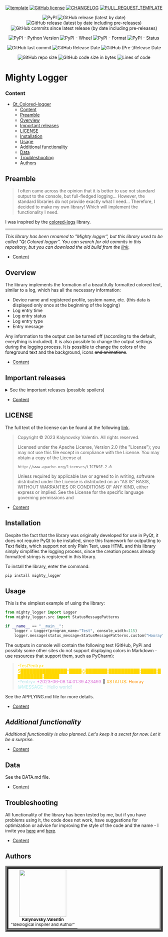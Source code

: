 <div align="center">

[![template](https://img.shields.io/badge/Repository-template-darkred?style=for-the-badge)](https://github.com/Nakama3942/template_rep)
[![GitHub license](https://img.shields.io/github/license/Nakama3942/mighty_logger?color=gold&style=for-the-badge)](https://github.com/Nakama3942/mighty_logger/blob/master/LICENSE)
[![CHANGELOG](https://img.shields.io/badge/here-CHANGELOG-yellow?style=for-the-badge)](https://github.com/Nakama3942/mighty_logger/blob/master/CHANGELOG.md)
[![PULL_REQUEST_TEMPLATE](https://img.shields.io/badge/here-PULL_REQUEST_TEMPLATE-orange?style=for-the-badge)](https://github.com/Nakama3942/mighty_logger/blob/master/.github/PULL_REQUEST_TEMPLATE.md)

![PyPI](https://img.shields.io/pypi/v/mighty-logger?color=yellow&logo=pypi&logoColor=white&style=for-the-badge)
![GitHub release (latest by date)](https://img.shields.io/github/v/release/Nakama3942/mighty_logger?label=latest%20release&logo=github&style=for-the-badge)
![GitHub release (latest by date including pre-releases)](https://img.shields.io/github/v/release/Nakama3942/mighty_logger?color=orange&include_prereleases&label=latest%20pre-release&logo=github&style=for-the-badge)
![GitHub commits since latest release (by date including pre-releases)](https://img.shields.io/github/commits-since/Nakama3942/mighty_logger/v0.5.0?include_prereleases&style=for-the-badge)

![PyPI - Python Version](https://img.shields.io/pypi/pyversions/mighty-logger?style=for-the-badge)
![PyPI - Wheel](https://img.shields.io/pypi/wheel/mighty-logger?style=for-the-badge)
![PyPI - Format](https://img.shields.io/pypi/format/mighty-logger?label=PyPI%20format&style=for-the-badge)
![PyPI - Status](https://img.shields.io/pypi/status/mighty-logger?label=PyPI%20status&style=for-the-badge)

![GitHub last commit](https://img.shields.io/github/last-commit/Nakama3942/mighty_logger?style=for-the-badge)
![GitHub Release Date](https://img.shields.io/github/release-date/Nakama3942/mighty_logger?style=for-the-badge)
![GitHub (Pre-)Release Date](https://img.shields.io/github/release-date-pre/Nakama3942/mighty_logger?label=%28pre-%29release%20date&style=for-the-badge)

![GitHub repo size](https://img.shields.io/github/repo-size/Nakama3942/mighty_logger?color=darkgreen&style=for-the-badge)
![GitHub code size in bytes](https://img.shields.io/github/languages/code-size/Nakama3942/mighty_logger?color=darkgreen&style=for-the-badge)
![Lines of code](https://img.shields.io/tokei/lines/github/Nakama3942/mighty_logger?style=for-the-badge)

</div>

# Mighty Logger

### Content

- [Qt_Сolored-logger](#mighty-logger)
  - [Content](#content)
  - [Preamble](#preamble)
  - [Overview](#overview)
  - [Important releases](#important-releases)
  - [LICENSE](#license)
  - [Installation](#installation)
  - [Usage](#usage)
  - [Additional functionality](#additional-functionality)
  - [Data](#data)
  - [Troubleshooting](#troubleshooting)
  - [Authors](#authors)

## Preamble

<!--
This library it was renamed to "Mighty logger" but before this library named is "Qt Colored logger". Old commits may search in this repository, but download old build may on next link: https://pypi.org/project/qt-colored-logger/ .
-->

> I often came across the opinion that it is better to use not standard output to the console, but full-fledged logging... However, the standard libraries do not provide exactly what I need... Therefore, I decided to make my own library! Which will implement the functionality I need.

I was inspired by the [colored-logs](https://pypi.org/project/colored-logs/) library.

---

*This library has been renamed to "Mighty logger", but this library used to be called "Qt Colored logger". You can search for old commits in this repository, but you can download the old build from the [link](https://pypi.org/project/qt-colored-logger/).*

- [Content](#content)

## Overview

The library implements the formation of a beautifully formatted colored text, similar to a log, which has all the necessary information:

- Device name and registered profile, system name, etc. (this data is displayed only once at the beginning of the logging)
- Log entry time
- Log entry status
- Log entry type
- Entry message

Any information to the output can be turned off (according to the default, everything is included). It is also possible to change the output settings during the logging process. It is possible to change the colors of the foreground text and the background, icons ~~and animations~~.

- [Content](#content)

## Important releases

<details><summary>See the important releases (possible spoilers)</summary>

- [x] v0.1.0 - First official release (complete basic HTML logger)
- [x] v0.2.0 - Structural update (added basic console logger with HTML base)
- [x] v0.3.0 - Background update (added background for log entries)
- [x] v0.4.0 - Buffer update (added text buffer)
- [x] v0.5.0 - Unifying update (console and HTML are combined into one class)
- [x] v0.5.1 - Hints update (added status message templates and hint symbols (icons) near log entries status)
- [ ] v0.6.0 - Progress update (added start of some log entries in threads (process))
- [ ] v0.6.1 - Animation update (added animations in processes)
- [ ] v0.7.0 - "Buffer improvement" update (added buffer clearing and loading)
- [ ] v0.7.1 - Conversion update (added conversion from Console type to HTML and vice versa)
- [ ] v0.7.2 - Search update (added search by log entry types)
- [ ] v0.7.3 - Extension update (made wheel format and instruction of toml)
- [ ] v1.0.0 - Completion of logger development (logger development completed)
- [ ] v1.1.0 - Font update (added a class that formats text outside the logger)

</details>

- [Content](#content)

## LICENSE

The full text of the license can be found at the following [link](https://github.com/Nakama3942/mighty_logger/blob/master/LICENSE).

> Copyright © 2023 Kalynovsky Valentin. All rights reserved.
> 
> Licensed under the Apache License, Version 2.0 (the "License");
> you may not use this file except in compliance with the License.
> You may obtain a copy of the License at
> 
>     http://www.apache.org/licenses/LICENSE-2.0
> 
> Unless required by applicable law or agreed to in writing, software
> distributed under the License is distributed on an "AS IS" BASIS,
> WITHOUT WARRANTIES OR CONDITIONS OF ANY KIND, either express or implied.
> See the License for the specific language governing permissions and

- [Content](#content)

## Installation

Despite the fact that the library was originally developed for use in PyQt, it does not require PyQt to be installed, since this framework for outputting to Text fields, which support not only Plain Text, uses HTML and this library simply simplifies the logging process, since the creation process already formatted strings is registered in this library.

To install the library, enter the command:

```sh
pip install mighty_logger
```

## Usage

This is the simplest example of using the library:

```python
from mighty_logger import Logger
from mighty_logger.src import StatusMessagePatterns

if __name__ == "__main__":
    logger = Logger(program_name="Test", console_width=115)
    logger.message(status_message=StatusMessagePatterns.custom("Hooray"), message_text="Hello world!")
```

The outputs in console will contain the following text (GitHub, PyPi and possibly some other sites do not support displaying colors in Markdown - use resources that support them, such as PyCharm):

> <span style='background-color: #;'><span style='color: #ffd700;'>-Test?entry> $███████████████^████@███████:██████████:█████:█████████:█████</span></span><br>
> <span style='background-color: #;'><span style='color: #b0e0e6;'>-?entry> </span><span style='color: #da70d6;'>*2023-06-08 14:01:39.423493 </span>💬 <span style='color: #ffa500;'>#STATUS: </span><span style='color: #ff8c00;'>Hooray </span><span style='color: #afeeee;'>@MESSAGE - </span><span style='color: #b0e0e6;'>Hello world!</span></span><br>

See the APPLYING.md file for more details.

- [Content](#content)

## *Additional functionality*

*Additional functionality is also planned. Let's keep it a secret for now. Let it be a surprise.*

- [Content](#content)

## Data

See the DATA.md file.

- [Content](#content)

## Troubleshooting

All functionality of the library has been tested by me, but if you have problems using it, the code does not work, have suggestions for optimization or advice for improving the style of the code and the name - I invite you [here](https://github.com/Nakama3942/mighty_logger/blob/master/CONTRIBUTING.md) and [here](https://github.com/Nakama3942/mighty_logger/blob/master/CODE_OF_CONDUCT.md).

- [Content](#content)

## Authors

<table align="center" style="border-width: 10; border-style: ridge">
    <tr>
        <td align="center"><a href="https://github.com/Nakama3942"><img src="https://avatars.githubusercontent.com/u/73797846?s=400&u=a9b7688ac521d739825d7003a5bd599aab74cb76&v=4" width="150px;" alt=""/><br /><sub><b>Kalynovsky Valentin</b></sub></a><sub><br />"Ideological inspirer and Author"</sub></td>
        <!--<td></td>-->
    </tr>
<!--
    <tr>
        <td></td>
        <td></td>
    </tr>
-->
</table>
